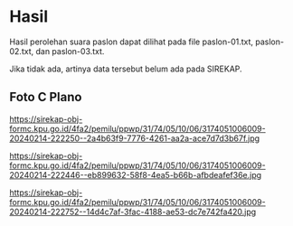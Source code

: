 # Hasil

Hasil perolehan suara paslon dapat dilihat pada file paslon-01.txt, paslon-02.txt, dan paslon-03.txt.

Jika tidak ada, artinya data tersebut belum ada pada SIREKAP.

## Foto C Plano

https://sirekap-obj-formc.kpu.go.id/4fa2/pemilu/ppwp/31/74/05/10/06/3174051006009-20240214-222250--2a4b63f9-7776-4261-aa2a-ace7d7d3b67f.jpg

https://sirekap-obj-formc.kpu.go.id/4fa2/pemilu/ppwp/31/74/05/10/06/3174051006009-20240214-222446--eb899632-58f8-4ea5-b66b-afbdeafef36e.jpg

https://sirekap-obj-formc.kpu.go.id/4fa2/pemilu/ppwp/31/74/05/10/06/3174051006009-20240214-222752--14d4c7af-3fac-4188-ae53-dc7e742fa420.jpg
